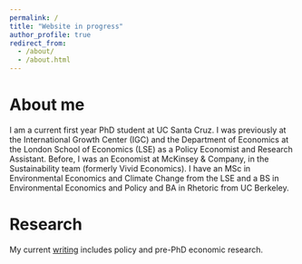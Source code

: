 ```yaml
---
permalink: /
title: "Website in progress"
author_profile: true
redirect_from: 
  - /about/
  - /about.html
---
```


About me
======
I am a current first year PhD student at UC Santa Cruz. I was previously at the International Growth Center (IGC) and the Department of Economics at the London School of Economics (LSE) as a Policy Economist and Research Assistant. Before, I was an Economist at McKinsey & Company, in the Sustainability team (formerly Vivid Economics). I have an MSc in Environmental Economics and Climate Change from the LSE and a BS in Environmental Economics and Policy and BA in Rhetoric from UC Berkeley.

Research
======
My current [writing](https://allegra-saggese-econ.github.io/publications/) includes policy and pre-PhD economic research. 
